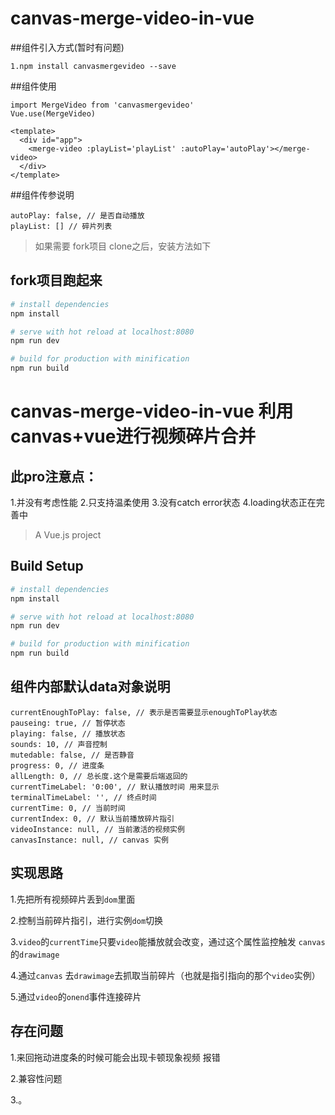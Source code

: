 # canvas-merge-video-in-vue

##组件引入方式(暂时有问题)
```
1.npm install canvasmergevideo --save

```
##组件使用
```
import MergeVideo from 'canvasmergevideo'
Vue.use(MergeVideo)
```
```
<template>
  <div id="app">
    <merge-video :playList='playList' :autoPlay='autoPlay'></merge-video>
  </div>
</template>
```
##组件传参说明
```
autoPlay: false, // 是否自动播放
playList: [] // 碎片列表
```



>如果需要 fork项目 clone之后，安装方法如下


## fork项目跑起来

``` bash
# install dependencies
npm install

# serve with hot reload at localhost:8080
npm run dev

# build for production with minification
npm run build
```
# canvas-merge-video-in-vue 利用canvas+vue进行视频碎片合并
## 此pro注意点：
1.并没有考虑性能
2.只支持温柔使用
3.没有catch error状态
4.loading状态正在完善中
> A Vue.js project

## Build Setup

``` bash
# install dependencies
npm install

# serve with hot reload at localhost:8080
npm run dev

# build for production with minification
npm run build
```
## 组件内部默认data对象说明

```
currentEnoughToPlay: false, // 表示是否需要显示enoughToPlay状态
pauseing: true, // 暂停状态
playing: false, // 播放状态
sounds: 10, // 声音控制
mutedable: false, // 是否静音
progress: 0, // 进度条
allLength: 0, // 总长度.这个是需要后端返回的
currentTimeLabel: '0:00', // 默认播放时间 用来显示
terminalTimeLabel: '', // 终点时间
currentTime: 0, // 当前时间
currentIndex: 0, // 默认当前播放碎片指引
videoInstance: null, // 当前激活的视频实例
canvasInstance: null, // canvas 实例

```

## 实现思路
1.先把所有视频碎片丢到`dom`里面

2.控制当前碎片指引，进行实例`dom`切换

3.`video`的`currentTime`只要`video`能播放就会改变，通过这个属性监控触发 `canvas`的`drawimage`

4.通过`canvas` 去`drawimage`去抓取当前碎片（也就是指引指向的那个`video`实例）

5.通过`video`的`onend`事件连接碎片

## 存在问题

1.来回拖动进度条的时候可能会出现卡顿现象视频 报错

2.兼容性问题

3.。
